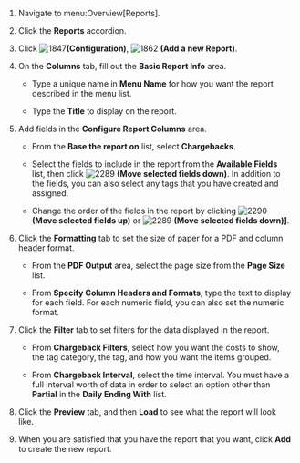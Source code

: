 1.  Navigate to menu:Overview\[Reports\].

2.  Click the **Reports** accordion.

3.  Click ![1847](1847.png)**(Configuration)**, ![1862](1862.png) **(Add
    a new Report)**.

4.  On the **Columns** tab, fill out the **Basic Report Info** area.
    
      - Type a unique name in **Menu Name** for how you want the report
        described in the menu list.
    
      - Type the **Title** to display on the report.

5.  Add fields in the **Configure Report Columns** area.
    
      - From the **Base the report on** list, select **Chargebacks**.
    
      - Select the fields to include in the report from the **Available
        Fields** list, then click ![2289](2289.png) **(Move selected
        fields down)**. In addition to the fields, you can also select
        any tags that you have created and assigned.
    
      - Change the order of the fields in the report by clicking
        ![2290](2290.png) **(Move selected fields up)** or
        ![2289](2289.png) **(Move selected fields down)\]**.

6.  Click the **Formatting** tab to set the size of paper for a PDF and
    column header format.
    
      - From the **PDF Output** area, select the page size from the
        **Page Size** list.
    
      - From **Specify Column Headers and Formats**, type the text to
        display for each field. For each numeric field, you can also set
        the numeric format.

7.  Click the **Filter** tab to set filters for the data displayed in
    the report.
    
      - From **Chargeback Filters**, select how you want the costs to
        show, the tag category, the tag, and how you want the items
        grouped.
    
      - From **Chargeback Interval**, select the time interval. You must
        have a full interval worth of data in order to select an option
        other than **Partial** in the **Daily Ending With** list.

8.  Click the **Preview** tab, and then **Load** to see what the report
    will look like.

9.  When you are satisfied that you have the report that you want, click
    **Add** to create the new report.
